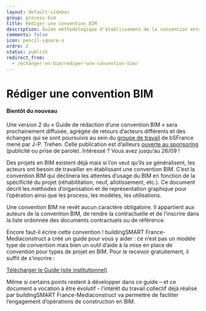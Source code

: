 ```yaml
---
layout: default-sidebar
group: process-bim
title: Rédiger une convention BIM
description: Guide méthodologique d'établissement de la convention entre acteurs d'un projet.
comments: false
icon: pencil-square-o
ordre: 2
status: publish
redirect_from:
  - /echanger-en-bim/rediger-une-convention-bim/
---
```


# Rédiger une convention BIM

<div class="alert alert-warning" role="alert">
  <h4 class="alert-heading"><i class="fa fa-exclamation-circle" aria-hidden="true"></i> Bientôt du nouveau</h4>
  <p>Une version 2 du « Guide de rédaction d’une convention BIM » sera prochainement diffusée, agrégée de retours d’acteurs différents et des échanges qui se sont poursuivis au sein du <a href="http://www.mediaconstruct.fr/nos-actions/groupes-de-travail/articleid/1033/titre/redaction-du-guide-de-convention-v2">groupe de travail</a> de bSFrance mené par J-P. Trehen. Celle publication est d’ailleurs <a href="http://www.mediaconstruct.fr/sinformer/actus-bsfrance/articleid/1049/titre/beneficiez-d-un-espace-de-visibilite-bim">ouverte au sponsoring</a> (publicité ou prise de parole). Intéressé ? Vous avez jusqu’au 26/09 !
</p>
</div>

Des projets en BIM existent déjà mais si l’on veut qu’ils se généralisent, les acteurs ont besoin de travailler en établissant une convention BIM. C’est la convention BIM qui déclinera les attentes d’usage du BIM en fonction de la spécificité du projet (réhabilitation, neuf, allotissement, etc.). Ce document décrit les méthodes d’organisation et de représentation graphique pour l’opération ainsi que les process, les modèles, les utilisations.

Une convention BIM ne revêt aucun caractère obligatoire. Il appartient aux auteurs de la convention BIM, de rendre la contractuelle et de l’inscrire dans la liste ordonnée des documents contractuels ou de référence.

Encore faut-il écrire cette convention ! buildingSMART France-Mediaconstruct a créé un guide pour vous y aider : ce n’est pas un modèle type de convention mais bien un outil d’aide à la mise en place de convention pour types de projet en BIM. Pour le recevoir gratuitement, il suffit de s’inscrire :

<a class="btn btn-info" href="http://www.mediaconstruct.fr/travaux/guide-de-convention-bim" role="button">Télécharger le Guide (site institutionnel)</a>

Même si certains points restent à développer dans ce guide – et ce document a vocation à être évolutif -  l’intérêt du travail collectif déjà réalisé par buildingSMART France-Mediaconstruct va permettre de faciliter l’engagement d’opérations de construction en BIM.
